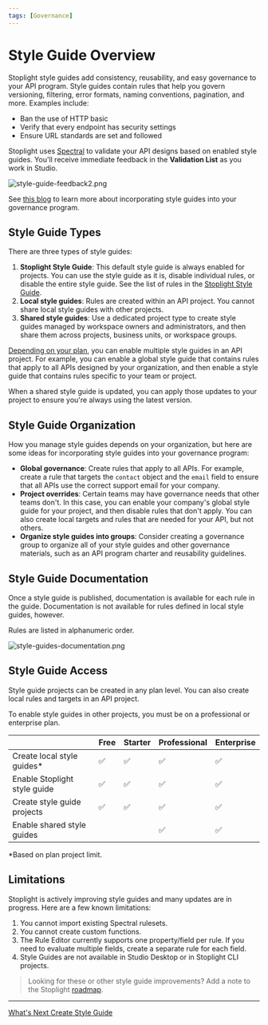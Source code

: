 ```yaml
---
tags: [Governance]
---
```


# Style Guide Overview

Stoplight style guides add consistency, reusability, and easy governance to your API program. Style guides contain rules that help you govern versioning, filtering, error formats, naming conventions, pagination, and more. Examples include:

- Ban the use of HTTP basic
- Verify that every endpoint has security settings
- Ensure URL standards are set and followed

Stoplight uses [Spectral](https://meta.stoplight.io/docs/spectral/ZG9jOjYx-overview) to validate your API designs based on enabled style guides. You'll receive immediate feedback in the **Validation List** as you work in Studio.

![style-guide-feedback2.png](https://meta.stoplight.io/api/v1/projects/cHJqOjI/images/GqiaANFtj80)

See [this blog](https://blog.stoplight.io/explore-these-top-api-style-guide-resources) to learn more about incorporating style guides into your governance program.

## Style Guide Types

There are three types of style guides:

1. **Stoplight Style Guide**: This default style guide is always enabled for projects. You can use the style guide as it is, disable individual rules, or disable the entire style guide. See the list of rules in the [Stoplight Style Guide](https://apistylebook.stoplight.io/docs/stoplight-style-guide).
2. **Local style guides**: Rules are created within an API project. You cannot share local style guides with other projects.
3. **Shared style guides**: Use a dedicated project type to create style guides managed by workspace owners and administrators, and then share them across projects, business units, or workspace groups.

[Depending on your plan](#style-guide-access), you can enable multiple style guides in an API project. For example, you can enable a global style guide that contains rules that apply to all APIs designed by your organization, and then enable a style guide that contains rules specific to your team or project.

When a shared style guide is updated, you can apply those updates to your project to ensure you're always using the latest version.

## Style Guide Organization

How you manage style guides depends on your organization, but here are some ideas for incorporating style guides into your governance program:

- **Global governance**: Create rules that apply to all APIs. For example, create a rule that targets the `contact` object and the `email` field to ensure that all APIs use the correct support email for your company.
- **Project overrides**: Certain teams may have governance needs that other teams don't. In this case, you can enable your company's global style guide for your project, and then disable rules that don't apply. You can also create local targets and rules that are needed for your API, but not others.
- **Organize style guides into groups**: Consider creating a governance group to organize all of your style guides and other governance materials, such as an API program charter and reusability guidelines. 

## Style Guide Documentation

Once a style guide is published, documentation is available for each rule in the guide. Documentation is not available for rules defined in local style guides, however.

Rules are listed in alphanumeric order.

![style-guides-documentation.png](https://stoplight.io/api/v1/projects/cHJqOjI/images/tvblLpW4NyQ)

## Style Guide Access

Style guide projects can be created in any plan level. You can also create local rules and targets in an API project.

To enable style guides in other projects, you must be on a professional or enterprise plan. 

|                                 | Free | Starter | Professional | Enterprise |
|---------------------------------|--------|--------|-------|-------|
| Create local style guides*      | ✅    | ✅     | ✅     | ✅     |
| Enable Stoplight style guide    | ✅    | ✅     | ✅     | ✅     |
| Create style guide projects     | ✅    | ✅     | ✅     | ✅     |
| Enable shared style guides      |        |        | ✅     | ✅     |

*Based on plan project limit.

## Limitations

Stoplight is actively improving style guides and many updates are in progress. Here are a few known limitations:

1. You cannot import existing Spectral rulesets.
2. You cannot create custom functions.
3. The Rule Editor currently supports one property/field per rule. If you need to evaluate multiple fields, create a separate rule for each field. 
4. Style Guides are not available in Studio Desktop or in Stoplight CLI projects.

> Looking for these or other style guide improvements? Add a note to the Stoplight [roadmap](https://roadmap.stoplight.io/).

---

[What's Next Create Style Guide](a1.create-style-guide.md)